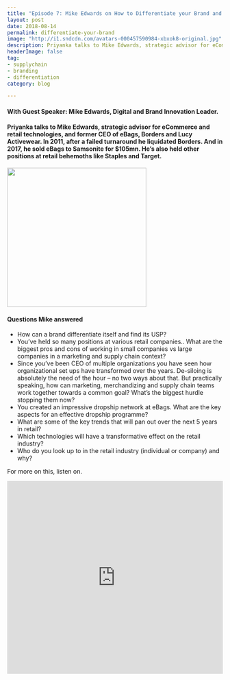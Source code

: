 ```yaml
---
title: "Episode 7: Mike Edwards on How to Differentiate your Brand and De-silo your Organization "
layout: post
date: 2018-08-14
permalink: differentiate-your-brand
image: "http://i1.sndcdn.com/avatars-000457590984-xbxok8-original.jpg"
description: Priyanka talks to Mike Edwards, strategic advisor for eCommerce and retail technologies, and former CEO of eBags, Borders and Lucy Activewear. 
headerImage: false
tag:
- supplychain
- branding
- differentiation
category: blog

---
```

#### With Guest Speaker: Mike Edwards, Digital and Brand Innovation Leader. 
#### Priyanka talks to Mike Edwards, strategic advisor for eCommerce and retail technologies, and former CEO of eBags, Borders and Lucy Activewear. In 2011, after a failed turnaround he liquidated Borders. And in 2017, he sold eBags to Samsonite for $105mn. He’s also held other positions at retail behemoths like Staples and Target.

<img src= "https://www.lebow.drexel.edu/sites/default/files/lb_event/1457627812-mikee7149.jpg" alt="" width="325px">

#### Questions Mike answered
- How can a brand differentiate itself and find its USP?
- You’ve held so many positions at various retail companies.. What are the biggest pros and cons of working in small companies vs large companies in a marketing and supply chain context?
- Since you’ve been CEO of multiple organizations you have seen how organizational set ups have transformed over the years. De-siloing is absolutely the need of the hour – no two ways about that. But practically speaking, how can marketing, merchandizing and supply chain teams work together towards a common goal? What’s the biggest hurdle stopping them now?
- You created an impressive dropship network at eBags. What are the key aspects for an effective dropship programme?
- What are some of the key trends that will pan out over the next 5 years in retail?
- Which technologies will have a transformative effect on the retail industry?
- Who do you look up to in the retail industry (individual or company) and why?



For more on this, listen on.


<iframe width="100%" height="450" scrolling="no" frameborder="no" allow="autoplay" src="https://w.soundcloud.com/player/?url=https%3A//api.soundcloud.com/tracks/485396082&color=%235ba28e&auto_play=false&hide_related=false&show_comments=true&show_user=true&show_reposts=false&show_teaser=true&visual=true"></iframe>



